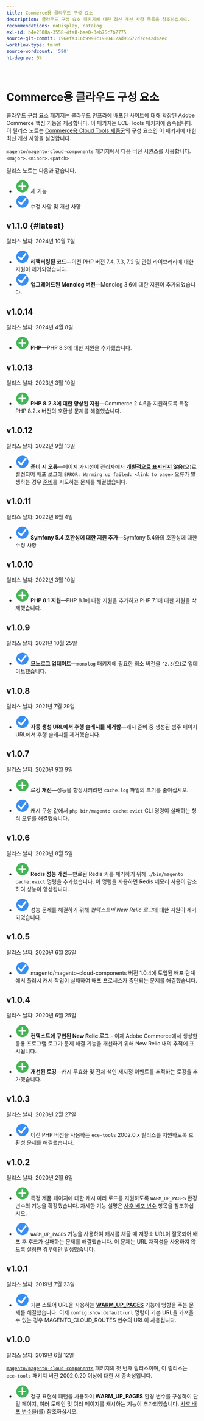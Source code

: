 ```yaml
---
title: Commerce용 클라우드 구성 요소
description: 클라우드 구성 요소 패키지에 대한 최신 개선 사항 목록을 참조하십시오.
recommendations: noDisplay, catalog
exl-id: b4e2508a-3558-4fa8-bae0-3eb76c7b2775
source-git-commit: 196efa316b9998c1980412ad96577d7ce42d4aec
workflow-type: tm+mt
source-wordcount: '590'
ht-degree: 0%

---
```


# Commerce용 클라우드 구성 요소

[클라우드 구성 요소](https://github.com/magento/magento-cloud-components) 패키지는 클라우드 인프라에 배포된 사이트에 대해 확장된 Adobe Commerce 핵심 기능을 제공합니다. 이 패키지는 ECE-Tools 패키지에 종속됩니다. 이 릴리스 노트는 [Commerce용 Cloud Tools 제품군](cloud-tools-suite.md)의 구성 요소인 이 패키지에 대한 최신 개선 사항을 설명합니다.

`magento/magento-cloud-components` 패키지에서 다음 버전 시퀀스를 사용합니다. `<major>.<minor>.<patch>`

릴리스 노트는 다음과 같습니다.

- ![새 아이콘](../../assets/new.svg) 새 기능
- ![수정 아이콘](../../assets/fix.svg) 수정 사항 및 개선 사항

<!--Add release notes below-->

## v1.1.0 {#latest}

릴리스 날짜: 2024년 10월 7일

- ![수정 아이콘](../../assets/fix.svg) **리팩터링된 코드**—이전 PHP 버전 7.4, 7.3, 7.2 및 관련 라이브러리에 대한 지원이 제거되었습니다.<!-- MCLOUD-9278 - -->
- ![수정 아이콘](../../assets/fix.svg) **업그레이드된 Monolog 버전**—Monolog 3.6에 대한 지원이 추가되었습니다.<!-- MCLOUD-12855 - -->

## v1.0.14

릴리스 날짜: 2024년 4월 8일

- ![새 아이콘](../../assets/new.svg) **PHP**—PHP 8.3에 대한 지원을 추가했습니다.

## v1.0.13

릴리스 날짜: 2023년 3월 10일

- ![새 아이콘](../../assets/new.svg) **PHP 8.2.3에 대한 향상된 지원**—Commerce 2.4.6을 지원하도록 특정 PHP 8.2.x 버전의 호환성 문제를 해결했습니다.

## v1.0.12

릴리스 날짜: 2022년 9월 13일

- ![수정 아이콘](../../assets/fix.svg) **준비 시 오류**—페이지 가시성이 관리자에서 [**개별적으로 표시되지 않음**](https://experienceleague.adobe.com/en/docs/commerce-admin/systems/data-transfer/data-attributes-product#simple-product-csv-file-structure)(으)로 설정되어 배포 로그에 `ERROR: Warming up failed: <link to page>` 오류가 발생하는 경우 [준비](../environment/variables-post-deploy.md#warm_up_pages)를 시도하는 문제를 해결했습니다.<!-- MCLOUD-9134 -->

## v1.0.11

릴리스 날짜: 2022년 8월 4일

- ![수정 아이콘](../../assets/fix.svg) **Symfony 5.4 호환성에 대한 지원 추가**—Symfony 5.4와의 호환성에 대한 수정 사항<!-- AC-3550 -->

## v1.0.10

릴리스 날짜: 2022년 3월 10일

- ![새 아이콘](../../assets/new.svg) **PHP 8.1 지원**—PHP 8.1에 대한 지원을 추가하고 PHP 7.1에 대한 지원을 삭제했습니다.

## v1.0.9

릴리스 날짜: 2021년 10월 25일

- ![수정 아이콘](../../assets/fix.svg) **모노로그 업데이트**—`monolog` 패키지에 필요한 최소 버전을 `^2.3`(으)로 업데이트했습니다.<!-- ACMP-1263 -->

## v1.0.8

릴리스 날짜: 2021년 7월 29일

- ![수정 아이콘](../../assets/fix.svg) **자동 생성 URL에서 후행 슬래시를 제거함**—캐시 준비 중 생성된 범주 페이지 URL에서 후행 슬래시를 제거했습니다.<!--MCLOUD-7192-->

## v1.0.7

릴리스 날짜: 2020년 9월 9일

- ![새 아이콘](../../assets/new.svg) **로깅 개선**—성능을 향상시키려면 `cache.log` 파일의 크기를 줄이십시오.<!--MCLOUD-6859-->

- ![수정 아이콘](../../assets/fix.svg) 캐시 구성 값에서 `php bin/magento cache:evict` CLI 명령이 실패하는 형식 오류를 해결했습니다.

## v1.0.6

릴리스 날짜: 2020년 8월 5일

- ![새 아이콘](../../assets/new.svg) **Redis 성능 개선**—만료된 Redis 키를 제거하기 위해 `./bin/magento cache:evict` 명령을 추가했습니다. 이 명령을 사용하면 Redis 메모리 사용이 감소하여 성능이 향상됩니다.<!--MCLOUD-6023-->

- ![수정 아이콘](../../assets/fix.svg) 성능 문제를 해결하기 위해 *컨텍스트의 New Relic 로그*&#x200B;에 대한 지원이 제거되었습니다.<!--MCLOUD-6422-->

## v1.0.5

릴리스 날짜: 2020년 6월 25일

- ![수정 아이콘](../../assets/fix.svg) magento/magento-cloud-components 버전 1.0.4에 도입된 배포 단계에서 플러시 캐시 작업이 실패하여 배포 프로세스가 중단되는 문제를 해결했습니다.

## v1.0.4

릴리스 날짜: 2020년 6월 25일

- ![새 아이콘](../../assets/new.svg) **컨텍스트에 구현된 New Relic 로그** - 이제 Adobe Commerce에서 생성한 응용 프로그램 로그가 문제 해결 기능을 개선하기 위해 New Relic 내의 추적에 표시됩니다.<!--MCLOUD-6029-->

- ![새 아이콘](../../assets/new.svg) **개선된 로깅**—캐시 무효화 및 전체 색인 재지정 이벤트를 추적하는 로깅을 추가했습니다.<!--MCLOUD-6157-->

## v1.0.3

릴리스 날짜: 2020년 2월 27일

- ![수정 아이콘](../../assets/fix.svg) 이전 PHP 버전을 사용하는 `ece-tools` 2002.0.x 릴리스를 지원하도록 호환성 문제를 해결했습니다.

## v1.0.2

릴리스 날짜: 2020년 2월 6일

- ![새 아이콘](../../assets/new.svg) 특정 제품 페이지에 대한 캐시 미리 로드를 지원하도록 `WARM_UP_PAGES` 환경 변수의 기능을 확장했습니다. 자세한 기능 설명은 [사후 배포 변수](../environment/variables-post-deploy.md#warm_up_pages) 항목을 참조하십시오.<!--MAGECLOUD-4444-->

- ![수정 아이콘](../../assets/fix.svg) `WARM_UP_PAGES` 기능을 사용하여 캐시를 채울 때 저장소 URL이 잘못되어 배포 후 후크가 실패하는 문제를 해결했습니다. 이 문제는 URL 재작성을 사용하지 않도록 설정한 경우에만 발생했습니다.<!-- MAGECLOUD-4094 -->

## v1.0.1

릴리스 날짜: 2019년 7월 23일

- ![수정 아이콘](../../assets/fix.svg) 기본 스토어 URL을 사용하는 [**WARM_UP_PAGES**](../environment/variables-post-deploy.md#warm_up_pages) 기능에 영향을 주는 문제를 해결했습니다. 이제 `config:show:default-url` 명령이 기본 URL을 가져올 수 없는 경우 MAGENTO_CLOUD_ROUTES 변수의 URL이 사용됩니다.<!-- MAGECLOUD-3866 -->

## v1.0.0

릴리스 날짜: 2019년 6월 12일

[`magento/magento-cloud-components`](https://github.com/magento/magento-cloud-components) 패키지의 첫 번째 릴리스이며, 이 릴리스는 `ece-tools` 패키지 버전 2002.0.20 이상에 대한 새 종속성입니다.

- ![새 아이콘](../../assets/new.svg) 정규 표현식 패턴을 사용하여 **WARM_UP_PAGES** 환경 변수를 구성하여 단일 페이지, 여러 도메인 및 여러 페이지를 캐시하는 기능이 추가되었습니다. [사후 배포 변수](../environment/variables-post-deploy.md#warm_up_pages)을(를) 참조하십시오.<!--MAGECLOUD-3258-->
